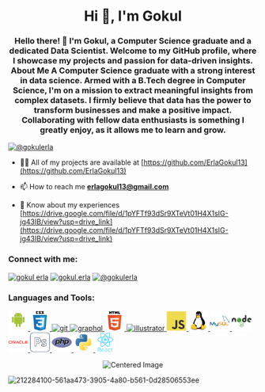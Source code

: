 




<h1 align="center">Hi 👋, I'm Gokul</h1>
<h3 align="center">Hello there! 👋 I'm Gokul, a Computer Science graduate and a dedicated Data Scientist. Welcome to my GitHub profile, where I showcase my projects and passion for data-driven insights. About Me A Computer Science graduate with a strong interest in data science. Armed with a B.Tech degree in Computer Science, I'm on a mission to extract meaningful insights from complex datasets. I firmly believe that data has the power to transform businesses and make a positive impact. Collaborating with fellow data enthusiasts is something I greatly enjoy, as it allows me to learn and grow.</h3>

<p align="left"> <a href="https://twitter.com/@gokulerla" target="blank"><img src="https://img.shields.io/twitter/follow/@gokulerla?logo=twitter&style=for-the-badge" alt="@gokulerla" /></a> </p>

- 👨‍💻 All of my projects are available at [https://github.com/ErlaGokul13](https://github.com/ErlaGokul13)

- 📫 How to reach me **erlagokul13@gmail.com**

- 📄 Know about my experiences [https://drive.google.com/file/d/1pYFTf93dSr9XTeVt01H4X1sIG-jg43IB/view?usp=drive_link](https://drive.google.com/file/d/1pYFTf93dSr9XTeVt01H4X1sIG-jg43IB/view?usp=drive_link)

<h3 align="left">Connect with me:</h3>
<p align="left">

<a href="https://linkedin.com/in/gokul erla" target="blank"><img align="center" src="https://raw.githubusercontent.com/rahuldkjain/github-profile-readme-generator/master/src/images/icons/Social/linked-in-alt.svg" alt="gokul erla" height="30" width="40" /></a>
<a href="https://instagram.com/gokul.erla" target="blank"><img align="center" src="https://raw.githubusercontent.com/rahuldkjain/github-profile-readme-generator/master/src/images/icons/Social/instagram.svg" alt="gokul.erla" height="30" width="40" /></a>
<a href="https://www.hackerrank.com/@gokulerla" target="blank"><img align="center" src="https://raw.githubusercontent.com/rahuldkjain/github-profile-readme-generator/master/src/images/icons/Social/hackerrank.svg" alt="@gokulerla" height="30" width="40" /></a>
</p>

<h3 align="left">Languages and Tools:</h3>
<p align="left"> <a href="https://developer.android.com" target="_blank" rel="noreferrer"> <img src="https://raw.githubusercontent.com/devicons/devicon/master/icons/android/android-original-wordmark.svg" alt="android" width="40" height="40"/> </a> <a href="https://www.w3schools.com/css/" target="_blank" rel="noreferrer"> <img src="https://raw.githubusercontent.com/devicons/devicon/master/icons/css3/css3-original-wordmark.svg" alt="css3" width="40" height="40"/> </a> <a href="https://git-scm.com/" target="_blank" rel="noreferrer"> <img src="https://www.vectorlogo.zone/logos/git-scm/git-scm-icon.svg" alt="git" width="40" height="40"/> </a> <a href="https://graphql.org" target="_blank" rel="noreferrer"> <img src="https://www.vectorlogo.zone/logos/graphql/graphql-icon.svg" alt="graphql" width="40" height="40"/> </a> <a href="https://www.w3.org/html/" target="_blank" rel="noreferrer"> <img src="https://raw.githubusercontent.com/devicons/devicon/master/icons/html5/html5-original-wordmark.svg" alt="html5" width="40" height="40"/> </a> <a href="https://www.adobe.com/in/products/illustrator.html" target="_blank" rel="noreferrer"> <img src="https://www.vectorlogo.zone/logos/adobe_illustrator/adobe_illustrator-icon.svg" alt="illustrator" width="40" height="40"/> </a> <a href="https://developer.mozilla.org/en-US/docs/Web/JavaScript" target="_blank" rel="noreferrer"> <img src="https://raw.githubusercontent.com/devicons/devicon/master/icons/javascript/javascript-original.svg" alt="javascript" width="40" height="40"/> </a> <a href="https://www.linux.org/" target="_blank" rel="noreferrer"> <img src="https://raw.githubusercontent.com/devicons/devicon/master/icons/linux/linux-original.svg" alt="linux" width="40" height="40"/> </a> <a href="https://www.mysql.com/" target="_blank" rel="noreferrer"> <img src="https://raw.githubusercontent.com/devicons/devicon/master/icons/mysql/mysql-original-wordmark.svg" alt="mysql" width="40" height="40"/> </a> <a href="https://nodejs.org" target="_blank" rel="noreferrer"> <img src="https://raw.githubusercontent.com/devicons/devicon/master/icons/nodejs/nodejs-original-wordmark.svg" alt="nodejs" width="40" height="40"/> </a> <a href="https://www.oracle.com/" target="_blank" rel="noreferrer"> <img src="https://raw.githubusercontent.com/devicons/devicon/master/icons/oracle/oracle-original.svg" alt="oracle" width="40" height="40"/> </a> <a href="https://www.photoshop.com/en" target="_blank" rel="noreferrer"> <img src="https://raw.githubusercontent.com/devicons/devicon/master/icons/photoshop/photoshop-line.svg" alt="photoshop" width="40" height="40"/> </a> <a href="https://www.php.net" target="_blank" rel="noreferrer"> <img src="https://raw.githubusercontent.com/devicons/devicon/master/icons/php/php-original.svg" alt="php" width="40" height="40"/> </a> <a href="https://www.python.org" target="_blank" rel="noreferrer"> <img src="https://raw.githubusercontent.com/devicons/devicon/master/icons/python/python-original.svg" alt="python" width="40" height="40"/> </a> <a href="https://reactjs.org/" target="_blank" rel="noreferrer"> <img src="https://raw.githubusercontent.com/devicons/devicon/master/icons/react/react-original-wordmark.svg" alt="react" width="40" height="40"/> </a> </p>

<div style="text-align: center;">
  <img src="https://user-images.githubusercontent.com/74038190/229223263-cf2e4b07-2615-4f87-9c38-e37600f8381a.gif" alt="Centered Image">
</div>


![212284100-561aa473-3905-4a80-b561-0d28506553ee](https://github.com/ErlaGokul13/ErlaGokul13/assets/82972642/607b0a9b-fa05-4387-b04d-bbd25419ce72)

